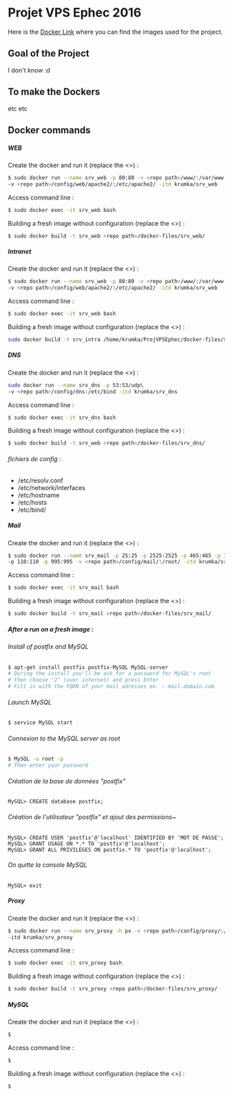 # Projet VPS Ephec 2016

Here is the [Docker Link](https://hub.docker.com/u/krumka/) where you can find the images used for the project.

## Goal of the Project

I don't know :d

## To make the Dockers

etc etc

## Docker commands
##### WEB
Create the docker and run it (replace the <>) : 
~~~bash
$ sudo docker run --name srv_web -p 80:80 -v <repo path>/www/:/var/www \
-v <repo path>/config/web/apache2/:/etc/apache2/ -itd krumka/srv_web
~~~

Access command line : 
~~~bash
$ sudo docker exec -it srv_web bash
~~~

Building a fresh image without configuration (replace the <>) : 
~~~bash
$ sudo docker build -t srv_web <repo path>/docker-files/srv_web/
~~~
##### Intranet
Create the docker and run it (replace the <>) : 
~~~bash
$ sudo docker run --name srv_web -p 80:80 -v <repo path>/www/:/var/www \
-v <repo path>/config/web/apache2/:/etc/apache2/ -itd krumka/srv_web
~~~

Access command line : 
~~~bash
$ sudo docker exec -it srv_web bash
~~~

Building a fresh image without configuration (replace the <>) : 
~~~bash
sudo docker build -t srv_intra /home/krumka/ProjVPSEphec/docker-files/srv_web/
~~~
##### DNS
Create the docker and run it (replace the <>) : 
~~~bash
sudo docker run --name srv_dns -p 53:53/udp\ 
-v <repo path>/config/dns:/etc/bind -itd krumka/srv_dns
~~~

Access command line : 
~~~bash
$ sudo docker exec -it srv_dns bash
~~~

Building a fresh image without configuration (replace the <>) : 
~~~bash
$ sudo docker build -t srv_web <repo path>/docker-files/srv_dns/
~~~
###### fichiers de config : 
* /etc/resolv.conf
* /etc/network/interfaces
* /etc/hostname
* /etc/hosts
* /etc/bind/
##### Mail
Create the docker and run it (replace the <>) : 
~~~bash
$ sudo docker run --name srv_mail -p 25:25 -p 2525:2525 -p 465:465 -p 143:143 -p 993:993\ 
-p 110:110 -p 995:995 -v <repo path>/config/mail/:/root/ -itd krumka/srv_mail
~~~

Access command line : 
~~~bash
$ sudo docker exec -it srv_mail bash
~~~

Building a fresh image without configuration (replace the <>) : 
~~~bash
$ sudo docker build -t srv_mail <repo path>/docker-files/srv_mail/
~~~

##### After a run on a fresh image : 

###### Install of postfix and MySQL

~~~bash
$ apt-get install postfix postfix-MySQL MySQL-server
# During the install you'll be ask for a password for MySQL's root
# then choose "2" (over internet) and press Enter
# Fill in with the FQDN of your mail adresses ex. : mail.domain.com
~~~
	
###### Launch MySQL
~~~bash
$ service MySQL start
~~~
###### Connexion to the MySQL server as root
~~~bash
$ MySQL -u root -p
# Then enter your password
~~~
###### Création de la base de données "postfix"
~~~MySQL
MySQL> CREATE database postfix;
~~~

###### Création de l'utilisateur "postfix" et ajout des permissions~
~~~MySQL
MySQL> CREATE USER 'postfix'@'localhost' IDENTIFIED BY 'MOT DE PASSE';
MySQL> GRANT USAGE ON *.* TO 'postfix'@'localhost';
MySQL> GRANT ALL PRIVILEGES ON postfix.* TO 'postfix'@'localhost';
~~~

###### On quitte la console MySQL
~~~MySQL
MySQL> exit
~~~

##### Proxy
Create the docker and run it (replace the <>) : 
~~~bash
$ sudo docker run --name srv_proxy -h px -v <repo path>/config/proxy/:/root/ \
-itd krumka/srv_proxy
~~~

Access command line : 
~~~bash
$ sudo docker exec -it srv_proxy bash
~~~

Building a fresh image without configuration (replace the <>) : 
~~~bash
$ sudo docker build -t srv_proxy <repo path>/docker-files/srv_proxy/
~~~

##### MySQL
Create the docker and run it (replace the <>) : 
~~~bash
$ 
~~~

Access command line : 
~~~bash
$ 
~~~

Building a fresh image without configuration (replace the <>) : 
~~~bash
$ 
~~~